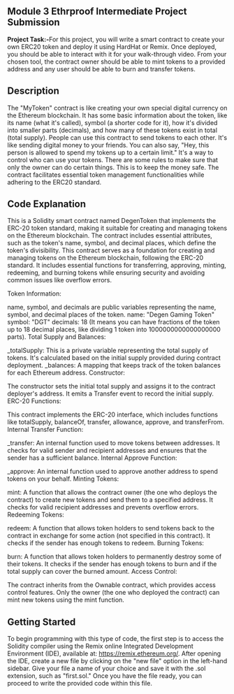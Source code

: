 ## Module 3 Ethrproof Intermediate Project Submission 

<b>Project Task:-</b>For this project, you will write a smart contract to create your own ERC20 token and deploy it using HardHat or Remix. Once deployed, you should be able to interact with it for your walk-through video. From your chosen tool, the contract owner should be able to mint tokens to a provided address and any user should be able to burn and transfer tokens.

## Description 

The "MyToken" contract is like creating your own special digital currency on the Ethereum blockchain. It has some basic information about the token, like its name (what it's called), symbol (a shorter code for it), how it's divided into smaller parts (decimals), and how many of these tokens exist in total (total supply). People can use this contract to send tokens to each other. It's like sending digital money to your friends. You can also say, "Hey, this person is allowed to spend my tokens up to a certain limit." It's a way to control who can use your tokens. There are some rules to make sure that only the owner can do certain things. This is to keep the money safe. The contract facilitates essential token management functionalities while adhering to the ERC20 standard.

## Code Explanation 

This is a Solidity smart contract named DegenToken that implements the ERC-20 token standard, making it suitable for creating and managing tokens on the Ethereum blockchain. The contract includes essential attributes, such as the token's name, symbol, and decimal places, which define the token's divisibility. This contract serves as a foundation for creating and managing tokens on the Ethereum blockchain, following the ERC-20 standard. It includes essential functions for transferring, approving, minting, redeeming, and burning tokens while ensuring security and avoiding common issues like overflow errors.

Token Information:

name, symbol, and decimals are public variables representing the name, symbol, and decimal places of the token.
name: "Degen Gaming Token"
symbol: "DGT"
decimals: 18 (It means you can have fractions of the token up to 18 decimal places, like dividing 1 token into 1000000000000000000 parts).
Total Supply and Balances:

_totalSupply: This is a private variable representing the total supply of tokens. It's calculated based on the initial supply provided during contract deployment.
_balances: A mapping that keeps track of the token balances for each Ethereum address.
Constructor:

The constructor sets the initial total supply and assigns it to the contract deployer's address.
It emits a Transfer event to record the initial supply.
ERC-20 Functions:

This contract implements the ERC-20 interface, which includes functions like totalSupply, balanceOf, transfer, allowance, approve, and transferFrom.
Internal Transfer Function:

_transfer: An internal function used to move tokens between addresses. It checks for valid sender and recipient addresses and ensures that the sender has a sufficient balance.
Internal Approve Function:

_approve: An internal function used to approve another address to spend tokens on your behalf.
Minting Tokens:

mint: A function that allows the contract owner (the one who deploys the contract) to create new tokens and send them to a specified address. It checks for valid recipient addresses and prevents overflow errors.
Redeeming Tokens:

redeem: A function that allows token holders to send tokens back to the contract in exchange for some action (not specified in this contract). It checks if the sender has enough tokens to redeem.
Burning Tokens:

burn: A function that allows token holders to permanently destroy some of their tokens. It checks if the sender has enough tokens to burn and if the total supply can cover the burned amount.
Access Control:

The contract inherits from the Ownable contract, which provides access control features. Only the owner (the one who deployed the contract) can mint new tokens using the mint function.

## Getting Started 

To begin programming with this type of code, the first step is to access the Solidity compiler using the Remix online Integrated Development Environment (IDE), available at: https://remix.ethereum.org/. After opening the IDE, create a new file by clicking on the "new file" option in the left-hand sidebar. Give your file a name of your choice and save it with the .sol extension, such as "first.sol." Once you have the file ready, you can proceed to write the provided code within this file.
